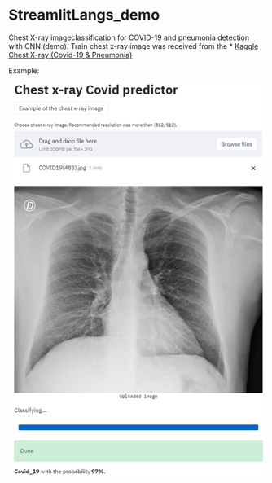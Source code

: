 # StreamlitLangs_demo
Chest X-ray imageclassification for COVID-19 and pneumonia detection with CNN (demo).
Train chest x-ray image was received from the * [Kaggle Chest X-ray (Covid-19 & Pneumonia)](https://www.kaggle.com/prashant268/chest-xray-covid19-pneumonia)

Example:

![](demo_example.PNG)
